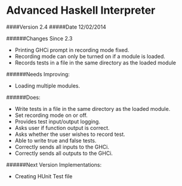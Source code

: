 Advanced Haskell Interpreter
============================
####Version 2.4
#####Date 12/02/2014

######Changes Since 2.3
* Printing GHCi prompt in recording mode fixed.
* Recording mode can only be turned on if a module is loaded.
* Records tests in a file in the same directory as the loaded module

######Needs Improving:
* Loading multiple modules.

######Does:
* Write tests in a file in the same directory as the loaded module.
* Set recording mode on or off.
* Provides test input/output logging.
* Asks user if function output is correct.
* Asks whether the user wishes to record test.
* Able to write true and false tests.
* Correctly sends all inputs to the GHCi.
* Correctly sends all outputs to the GHCi.

######Next Version Implementations:
* Creating HUnit Test file
